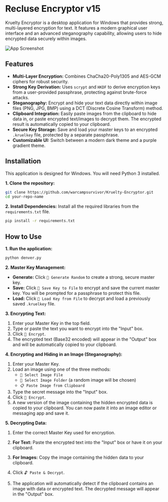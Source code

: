 # Recluse Encryptor v15

Kruelty Encryptor is a desktop application for Windows that provides strong, multi-layered encryption for text. It features a modern graphical user interface and an advanced steganography capability, allowing users to hide encrypted data securely within images.

![App Screenshot](https://cdn.discordapp.com/attachments/1276974120663388345/1408578235360481473/HeqwiYv.png?ex=68aa4035&is=68a8eeb5&hm=3cbd1fabeb42bbab348f659fae2cdc77243e14a29d9e39b63b08e322d60269c6&)  <!-- **Action:** Replace this with a URL to a screenshot of your app -->

## Features

-   **Multi-Layer Encryption:** Combines ChaCha20-Poly1305 and AES-GCM ciphers for robust security.
-   **Strong Key Derivation:** Uses `scrypt` and `HKDF` to derive encryption keys from a user-provided passphrase, protecting against brute-force attacks.
-   **Steganography:** Encrypt and hide your text data directly within image files (PNG, JPG, BMP) using a DCT (Discrete Cosine Transform) method.
-   **Clipboard Integration:** Easily paste images from the clipboard to hide data in, or paste encrypted text/images to decrypt them. The encrypted result is automatically copied to your clipboard.
-   **Secure Key Storage:** Save and load your master keys to an encrypted `.kruelkey` file, protected by a separate passphrase.
-   **Customizable UI:** Switch between a modern dark theme and a purple gradient theme.

## Installation

This application is designed for Windows. You will need Python 3 installed.

**1. Clone the repository:**
```bash
git clone https://github.com/warcampsurvivor/Kruelty-Encryptor.git
cd your-repo-name
```

**2. Install Dependencies:**
Install all the required libraries from the `requirements.txt` file.
```bash
pip install -r requirements.txt
```

## How to Use

**1. Run the application:**
```bash
python denver.py
```

**2. Master Key Management:**
-   **Generate:** Click `🔑 Generate Random` to create a strong, secure master key.
-   **Save:** Click `💾 Save Key to File` to encrypt and save the current master key. You will be prompted for a passphrase to protect this file.
-   **Load:** Click `📂 Load Key from File` to decrypt and load a previously saved `.kruelkey` file.

**3. Encrypting Text:**
1.  Enter your Master Key in the top field.
2.  Type or paste the text you want to encrypt into the "Input" box.
3.  Click `🔐 Encrypt`.
4.  The encrypted text (Base32 encoded) will appear in the "Output" box and will be automatically copied to your clipboard.

**4. Encrypting and Hiding in an Image (Steganography):**
1.  Enter your Master Key.
2.  Load an image using one of the three methods:
    -   `📂 Select Image File`
    -   `📁 Select Image Folder` (a random image will be chosen)
    -   `📋 Paste Image from Clipboard`
3.  Type the secret message into the "Input" box.
4.  Click `🔐 Encrypt`.
5.  A new version of the image containing the hidden encrypted data is copied to your clipboard. You can now paste it into an image editor or messaging app and save it.

**5. Decrypting Data:**
1.  Enter the correct Master Key used for encryption.
2.  **For Text:** Paste the encrypted text into the "Input" box or have it on your clipboard.
3.  **For Images:** Copy the image containing the hidden data to your clipboard.
4.  Click `🔓 Paste & Decrypt`.

5.  The application will automatically detect if the clipboard contains an image with data or encrypted text. The decrypted message will appear in the "Output" box.



